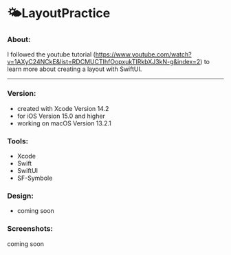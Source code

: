# 🌤️LayoutPractice
 
### About:
I followed the youtube tutorial (https://www.youtube.com/watch?v=1AXyC24NCkE&list=RDCMUCTIhfOopxukTIRkbXJ3kN-g&index=2) to learn more about creating a layout with SwiftUI.

---

### Version:
- created with Xcode Version 14.2
- for iOS Version 15.0 and higher
- working on macOS Version 13.2.1

### Tools:
- Xcode
- Swift
- SwiftUI
- SF-Symbole

### Design:
- coming soon

### Screenshots:
coming soon
